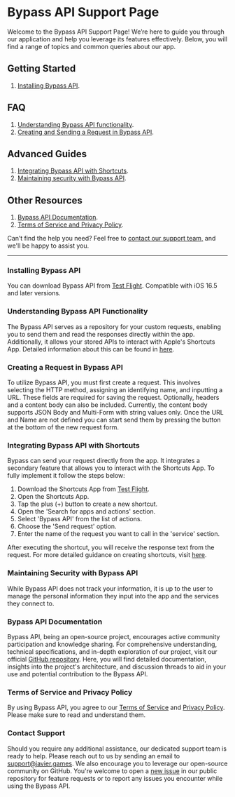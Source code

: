 # Bypass API Support Page

Welcome to the Bypass API Support Page! We’re here to guide you through our application and help you leverage its features effectively. Below, you will find a range of topics and common queries about our app.

## Getting Started

1. [Installing Bypass API](#installing-bypass-api).

## FAQ

1. [Understanding Bypass API functionality](#understanding-bypass-api-functionality).
2. [Creating and Sending a Request in Bypass API](#creating-a-request-in-bypass-api).

## Advanced Guides

1. [Integrating Bypass API with Shortcuts](#integrating-bypass-api-with-shortcuts).
2. [Maintaining security with Bypass API](#maintaining-security-with-bypass-api).

## Other Resources

1. [Bypass API Documentation](#bypass-api-documentation).
2. [Terms of Service and Privacy Policy](#terms-of-service-and-privacy-policy).

Can’t find the help you need? Feel free to [contact our support team,](#contact-support) and we'll be happy to assist you.

***

### Installing Bypass API
You can download Bypass API from [Test Flight](https://testflight.apple.com/join/0gP0Qmic). Compatible with iOS 16.5 and later versions. 

### Understanding Bypass API Functionality
The Bypass API serves as a repository for your custom requests, enabling you to send them and read the responses directly within the app. Additionally, it allows your stored APIs to interact with Apple's Shortcuts App. Detailed information about this can be found in [here](#using-bypass-api-with-apples-shortcuts-app).

### Creating a Request in Bypass API
To utilize Bypass API, you must first create a request. This involves selecting the HTTP method, assigning an identifying name, and inputting a URL. These fields are required for saving the request. Optionally, headers and a content body can also be included. Currently, the content body supports JSON Body and Multi-Form with string values only. Once the URL and Name are not defined you can start send them by pressing the button at the bottom of the new request form.

### Integrating Bypass API with Shortcuts

Bypass can send your request directly from the app. It integrates a secondary feature that allows you to interact with the Shortcuts App. To fully implement it follow the steps below:

1. Download the Shortcuts App from [Test Flight](https://testflight.apple.com/join/0gP0Qmic).
2. Open the Shortcuts App.
3. Tap the plus (+) button to create a new shortcut.
4. Open the 'Search for apps and actions' section.
5. Select 'Bypass API' from the list of actions.
6. Choose the 'Send request' option.
7. Enter the name of the request you want to call in the 'service' section.

After executing the shortcut, you will receive the response text from the request.
For more detailed guidance on creating shortcuts, visit [here](https://support.apple.com/guide/shortcuts/intro-to-shortcuts-apdf22b0444c/ios).

### Maintaining Security with Bypass API
While Bypass API does not track your information, it is up to the user to manage the personal information they input into the app and the services they connect to.

### Bypass API Documentation
Bypass API, being an open-source project, encourages active community participation and knowledge sharing. For comprehensive understanding, technical specifications, and in-depth exploration of our project, visit our official [GitHub repository](https://github.com/javier-games/bypass-api). Here, you will find detailed documentation, insights into the project's architecture, and discussion threads to aid in your use and potential contribution to the Bypass API.

### Terms of Service and Privacy Policy
By using Bypass API, you agree to our [Terms of Service](TERMS_AND_CONDITIONS.md) and [Privacy Policy](PRIVACY_POLICY.md). Please make sure to read and understand them.

### Contact Support
Should you require any additional assistance, our dedicated support team is ready to help. Please reach out to us by sending an email to [support@javier.games](mailto:support@javier.games). We also encourage you to leverage our open-source community on GitHub. You're welcome to open a [new issue](https://github.com/javier-games/bypass-api/issues/new) in our public repository for feature requests or to report any issues you encounter while using the Bypass API.